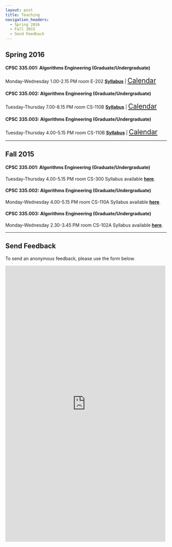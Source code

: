 ```yaml
---
layout: post
title: Teaching
navigation_headers:
  - Spring 2016
  - Fall 2015
  - Send Feedback
---
```


## Spring 2016

#### CPSC 335.001: Algorithms Engineering (Graduate/Undergraduate)
Monday-Wednesday 1.00-2.15 PM room E-202
[__Syllabus__](https://goo.gl/3Eocdc) | 
<a href="{{ site.baseurl }}/calendar/cpsc335-001" target="_blank" class="icon fa-calendar" style="font-size:1.5em;"><span class="label">Calendar</span></a>

#### CPSC 335.002: Algorithms Engineering (Graduate/Undergraduate)
Tuesday-Thursday 7.00-8.15 PM room CS-110B
[__Syllabus__](https://goo.gl/3Eocdc) |
<a href="{{ site.baseurl }}/calendar/cpsc335-002" target="_blank" class="icon fa-calendar" style="font-size:1.5em;"><span class="label">Calendar</span></a>

#### CPSC 335.003: Algorithms Engineering (Graduate/Undergraduate)
Tuesday-Thursday 4.00-5.15 PM room CS-110B
[__Syllabus__](https://goo.gl/3Eocdc) |
<a href="{{ site.baseurl }}/calendar/cpsc335-003" target="_blank" class="icon fa-calendar" style="font-size:1.5em;"><span class="label">Calendar</span></a>

***

## Fall 2015

#### CPSC 335.001: Algorithms Engineering (Graduate/Undergraduate)
Tuesday-Thursday 4.00-5.15 PM room CS-300
Syllabus available [__here__](https://goo.gl/uQ1QGj).

#### CPSC 335.002: Algorithms Engineering (Graduate/Undergraduate)
Monday-Wednesday 4.00-5.15 PM room CS-110A
Syllabus available [__here__](https://goo.gl/uQ1QGj).

#### CPSC 335.003: Algorithms Engineering (Graduate/Undergraduate)
Monday-Wednesday 2.30-3.45 PM room CS-102A
Syllabus available [__here__](https://goo.gl/uQ1QGj).

***

## Send Feedback
To send an anonymous feedback, please use the form below.

<iframe src="https://docs.google.com/forms/d/1jalPK1ZcdIhtjz6c0wxN3VcJAGx38RMqG7RUKXQwZd4/viewform?embedded=true" width="500" height="860" frameborder="0" marginheight="0" marginwidth="0">Loading...</iframe>

<!---
<iframe width="100%" height="582" allowTransparency="true" frameborder="0" scrolling="no" style="border:none" src="http://www.emailmeform.com/builder/embed/eRI7Vc0cdYe0sN0FnL2y5"><a href="http://www.emailmeform.com/builder/embed/eRI7Vc0cdYe0sN0FnL2y5">Fill out form.</a></iframe>
!--->
